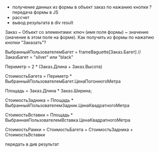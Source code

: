 
- получение данных из формы в объект заказ по нажанию кнопки
    ? передача формы в JS
- рассчет
- вывод результата в div result

Заказ ~ Объект со элементами: ключ (имя поля формы) ~ значение (значение в этом поле на форме). Как получить из формы по нажатию кнопки "Заказать"?

ВыбранныйПользователемБагет = frameBaguette[Заказ.Багет] // ЗаказБагет = "silver" или "black"

Периметр = 2 * (Заказ.Длина + Заказ.Высота)

СтоимостьБагета = Периметр * ВыбранныйПользователемБагет.ЦенаПогонногоМетра

Площадь = Заказ.Длина * Заказ.Ширина;

СтоимостьЗадника = Площадь * ВыбранныйПользователемЗадник.ЦенаКвадратногоМетра

СтоимостьВставки = Площадь * ВыбраннаяПользователемВставка.ЦенаКвадратногоМетра

СтоимостьРамки = СтоимостьБагета + СтоимостьЗадника + СтоимостьВставки

передать в див результат